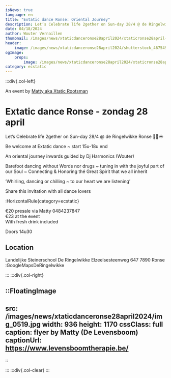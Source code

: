 ```yaml
---
isNews: true
language: en
title: "Extatic dance Ronse: Oriental Journey"
description: Let’s Celebrate life 2gether on Sun-day 28/4 @ de Ringelwikke Ronse
date: 04/18/2024
author: Wouter Vernaillen
thumbnail: /images/news/xtaticdanceronse28april2024/xtaticronse28april-a1.jpg
header:
    image: /images/news/xtaticdanceronse28april2024/shutterstock_46754929.jpg
ogImage:
    props:
        image: /images/news/xtaticdanceronse28april2024/xtaticronse28april-a1.jpg
category: ecstatic
---
```


:::div{.col-left}

An event by [Matty aka Xtatic Rootsman](https://www.levensboomtherapie.be/klanktherapie/extatic-dance-events/)

# Extatic dance Ronse - zondag 28 april

Let’s Celebrate life 2gether on Sun-day 28/4 @ de Ringelwikke Ronse 🌙🪬☀️

Be welcome at Extatic dance ~ start 15u-18u end

An oriental journey inwards guided by Dj Harmonics (Wouter)

Barefoot dancing without Words nor drugs ~ tuning in with the joyful part of our Soul ~ Connecting & Honoring thé Great Spirit that we all inherit

‘Whirling, dancing or chilling ~ to our heart we are listening’


Share this invitation with all dance lovers

:HorizontalRule{category=ecstatic}

€20 presale via Matty 0484237847<br>€23 at the event<br>With fresh drink included

Doors 14u30

## Location

Landelijke Steinerschool 
De Ringelwikke
Elzeelsesteenweg 647
7890 Ronse
:GoogleMapsDeRingelwikke

:::
:::div{.col-right}

::FloatingImage
---
src: /images/news/xtaticdanceronse28april2024/img_0519.jpg
width: 936
height: 1170
cssClass: full
caption: flyer by Matty (De Levensboom)
captionUrl: https://www.levensboomtherapie.be/
---
::

:::
:::div{.col-clear}
:::